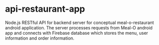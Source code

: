 # api-restaurant-app
Node.js RESTful API for backend server for conceptual meal-o-restaurant android application. The server processes requests from Meal-O android app and connects with Firebase database which stores the menu, user information and order information.
